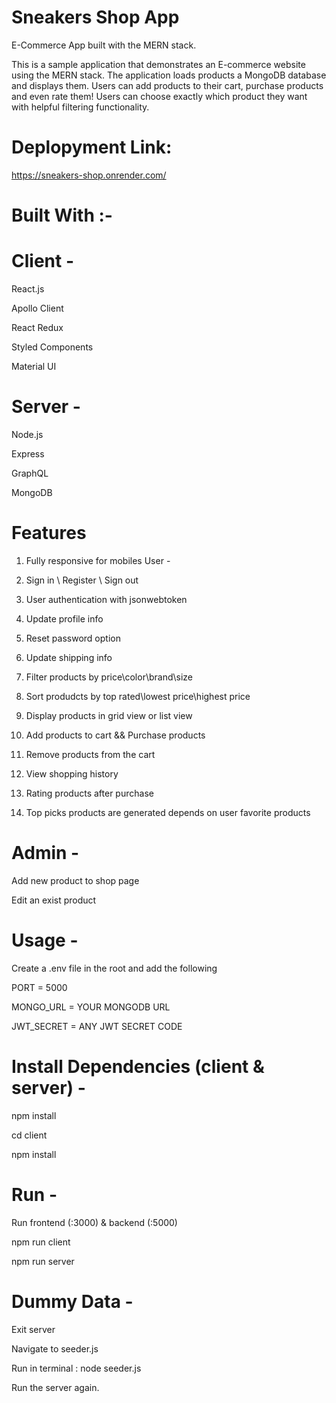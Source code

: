 # Sneakers Shop App
E-Commerce App built with the MERN stack.

This is a sample application that demonstrates an E-commerce website using the MERN stack. The application loads products a MongoDB database and displays them. Users can add products to their cart, purchase products and even rate them! Users can choose exactly which product they want with helpful filtering functionality.

# Deplopyment Link:
 https://sneakers-shop.onrender.com/

# Built With :-

# Client -

React.js

Apollo Client

React Redux

Styled Components

Material UI

#

# Server -

Node.js

Express

GraphQL

MongoDB

# Features

1. Fully responsive for mobiles User -

2. Sign in \ Register \ Sign out

3. User authentication with jsonwebtoken

4. Update profile info

5. Reset password option

6. Update shipping info

7. Filter products by price\color\brand\size

8. Sort produdcts by top rated\lowest price\highest price

9. Display products in grid view or list view

10. Add products to cart && Purchase products

11. Remove products from the cart

12. View shopping history

13. Rating products after purchase

14. Top picks products are generated depends on user favorite products

#

# Admin -

Add new product to shop page

Edit an exist product

#

# Usage -

Create a .env file in the root and add the following

PORT = 5000

MONGO_URL = YOUR MONGODB URL

JWT_SECRET = ANY JWT SECRET CODE

# Install Dependencies (client & server) -

npm install

cd client

npm install

# Run -

Run frontend (:3000) & backend (:5000)

npm run client

npm run server

# Dummy Data -

Exit server

Navigate to seeder.js

Run in terminal : node seeder.js

Run the server again.
